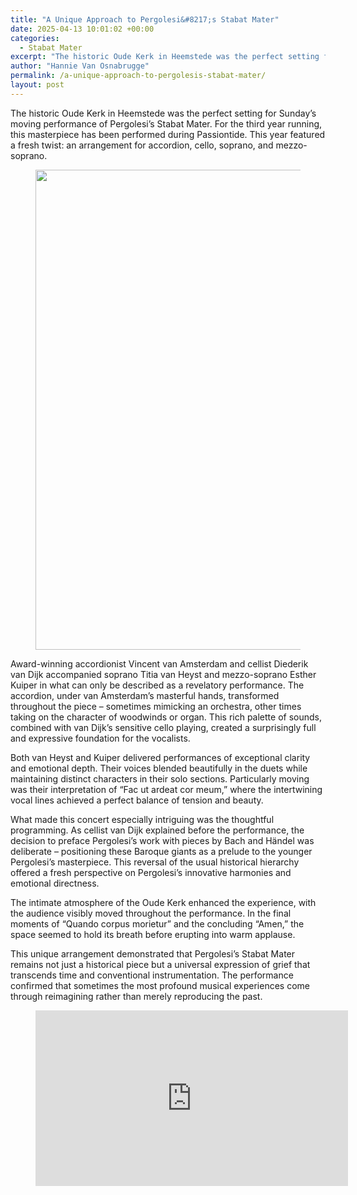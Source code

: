 ```yaml
---
title: "A Unique Approach to Pergolesi&#8217;s Stabat Mater"
date: 2025-04-13 10:01:02 +00:00
categories:
  - Stabat Mater
excerpt: "The historic Oude Kerk in Heemstede was the perfect setting for Sunday’s moving performance of Pergolesi’s Stabat Mater. For the third year running, this masterpiece has been performed during Passiontide. …"
author: "Hannie Van Osnabrugge"
permalink: /a-unique-approach-to-pergolesis-stabat-mater/
layout: post
---
```

<p>The historic Oude Kerk in Heemstede was the perfect setting for Sunday&#8217;s moving performance of Pergolesi&#8217;s Stabat Mater. For the third year running, this masterpiece has been performed during Passiontide. This year featured a fresh twist: an arrangement for accordion, cello, soprano, and mezzo-soprano.</p>


<div class="wp-block-image">
<figure class="alignleft size-large"><img loading="lazy" decoding="async" width="1024" height="768" src="https://stabatmater.info/wp-content/uploads/2025/04/Oude-kerk-heemstede-06-04-25-1024x768.jpg" alt="" class="wp-image-17703" srcset="https://stabatmater.info/wp-content/uploads/2025/04/Oude-kerk-heemstede-06-04-25-1024x768.jpg 1024w, https://stabatmater.info/wp-content/uploads/2025/04/Oude-kerk-heemstede-06-04-25-300x225.jpg 300w, https://stabatmater.info/wp-content/uploads/2025/04/Oude-kerk-heemstede-06-04-25-768x576.jpg 768w, https://stabatmater.info/wp-content/uploads/2025/04/Oude-kerk-heemstede-06-04-25-800x600.jpg 800w, https://stabatmater.info/wp-content/uploads/2025/04/Oude-kerk-heemstede-06-04-25-550x413.jpg 550w, https://stabatmater.info/wp-content/uploads/2025/04/Oude-kerk-heemstede-06-04-25-350x263.jpg 350w, https://stabatmater.info/wp-content/uploads/2025/04/Oude-kerk-heemstede-06-04-25-260x195.jpg 260w, https://stabatmater.info/wp-content/uploads/2025/04/Oude-kerk-heemstede-06-04-25-24x18.jpg 24w, https://stabatmater.info/wp-content/uploads/2025/04/Oude-kerk-heemstede-06-04-25-36x27.jpg 36w, https://stabatmater.info/wp-content/uploads/2025/04/Oude-kerk-heemstede-06-04-25-48x36.jpg 48w" sizes="auto, (max-width: 1024px) 100vw, 1024px" /></figure></div>


<p>Award-winning accordionist Vincent van Amsterdam and cellist Diederik van Dijk accompanied soprano Titia van Heyst and mezzo-soprano Esther Kuiper in what can only be described as a revelatory performance. The accordion, under van Amsterdam&#8217;s masterful hands, transformed throughout the piece – sometimes mimicking an orchestra, other times taking on the character of woodwinds or organ. This rich palette of sounds, combined with van Dijk&#8217;s sensitive cello playing, created a surprisingly full and expressive foundation for the vocalists.</p>



<p>Both van Heyst and Kuiper delivered performances of exceptional clarity and emotional depth. Their voices blended beautifully in the duets while maintaining distinct characters in their solo sections. Particularly moving was their interpretation of &#8220;Fac ut ardeat cor meum,&#8221; where the intertwining vocal lines achieved a perfect balance of tension and beauty.</p>



<p>What made this concert especially intriguing was the thoughtful programming. As cellist van Dijk explained before the performance, the decision to preface Pergolesi&#8217;s work with pieces by Bach and Händel was deliberate – positioning these Baroque giants as a prelude to the younger Pergolesi&#8217;s masterpiece. This reversal of the usual historical hierarchy offered a fresh perspective on Pergolesi&#8217;s innovative harmonies and emotional directness.</p>



<p>The intimate atmosphere of the Oude Kerk enhanced the experience, with the audience visibly moved throughout the performance. In the final moments of &#8220;Quando corpus morietur&#8221; and the concluding &#8220;Amen,&#8221; the space seemed to hold its breath before erupting into warm applause.</p>



<p>This unique arrangement demonstrated that Pergolesi&#8217;s Stabat Mater remains not just a historical piece but a universal expression of grief that transcends time and conventional instrumentation. The performance confirmed that sometimes the most profound musical experiences come through reimagining rather than merely reproducing the past. </p>



<figure class="wp-block-embed is-type-video is-provider-youtube wp-block-embed-youtube wp-embed-aspect-16-9 wp-has-aspect-ratio"><div class="wp-block-embed__wrapper">
<iframe loading="lazy" title="Pergolesi&#039;s Stabat Mater with Accordion and Cello - Intimate and Intense" width="500" height="281" src="https://www.youtube.com/embed/H64ZlQNSDpI?feature=oembed" frameborder="0" allow="accelerometer; autoplay; clipboard-write; encrypted-media; gyroscope; picture-in-picture; web-share" referrerpolicy="strict-origin-when-cross-origin" allowfullscreen></iframe>
</div></figure>
